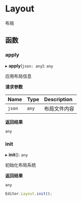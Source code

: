# Layout

布局

## 函数

### apply

▸ **apply**(`json: any`): `any`

应用布局信息

**请求参数**

| Name   | Type  | Description  |
| :----- | :---- | :----------- |
| `json` | `any` | 布局文件内容 |

**返回结果**

`any`

### init

▸ **init**(): `any`

初始化布局系统

**返回结果**

`any`

```typescript
Editor.Layout.init();
```
